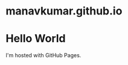 # manavkumar.github.io

<!DOCTYPE html>
<html>
<body>
<h1>Hello World</h1>
<p>I'm hosted with GitHub Pages.</p>
</body>
</html>









